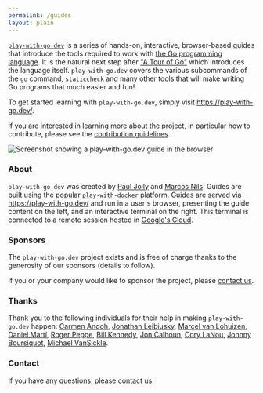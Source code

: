 ```yaml
---
permalink: /guides
layout: plain
---
```


[`play-with-go.dev`](https://play-with-go.dev/) is a series of hands-on, interactive, browser-based guides that
introduce the tools required to work with [the Go programming language](https://golang.org/). It is the natural next
step after ["A Tour of Go"](https://tour.golang.org/welcome/1) which introduces the language itself. `play-with-go.dev`
covers the various subcommands of the `go` command, [`staticcheck`](https://staticcheck.io/) and many other tools that
will make writing Go programs that much easier and fun!

To get started learning with `play-with-go.dev`, simply visit https://play-with-go.dev/.

If you are interested in learning more about the project, in particular how to contribute, please see the [contribution
guidelines](CONTRIBUTING.md).

![Screenshot showing a play-with-go.dev guide in the browser](images/screenshot.png "Screenshot showing a
play-with-go.dev guide in the browser")

### About

`play-with-go.dev` was created by [Paul Jolly](https://twitter.com/_myitcv) and [Marcos
Nils](https://twitter.com/marcosnils). Guides are built using the popular
[`play-with-docker`](https://github.com/play-with-docker/play-with-docker) platform. Guides are served via
https://play-with-go.dev/ and run in a user's browser, presenting the guide content on the left, and an interactive
terminal on the right. This terminal is connected to a remote session hosted in [Google's
Cloud](https://cloud.google.com/).

### Sponsors

The `play-with-go.dev` project exists and is free of charge thanks to the generosity of our sponsors (details to
follow).

If you or your company would like to sponsor the project, please [contact us](mailto:sponsor@play-with-go.dev).

### Thanks

Thank you to the following individuals for their help in making `play-with-go.dev` happen: [Carmen
Andoh](https://twitter.com/carmatrocity), [Jonathan Leibiusky](https://twitter.com/xetorthio), [Marcel van
Lohuizen](https://twitter.com/mpvl_), [Daniel Martí](https://twitter.com/mvdan_), [Roger
Peppe](https://twitter.com/rogpeppe), [Bill Kennedy](https://twitter.com/goinggodotnet), [Jon
Calhoun](https://twitter.com/joncalhoun), [Cory LaNou](https://twitter.com/corylanou), [Johnny
Boursiquot](https://twitter.com/jboursiquot), [Michael VanSickle](https://twitter.com/vansimke).

### Contact

If you have any questions, please [contact us](mailto:contact@play-with-go.dev).
